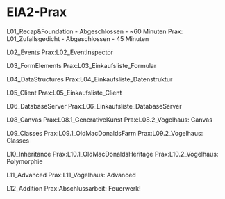 # EIA2-Prax
 L01_Recap&Foundation - Abgeschlossen - ~60 Minuten
 Prax: L01_Zufallsgedicht - Abgeschlossen - 45 Minuten
 
 L02_Events
 Prax:L02_EventInspector
 
 L03_FormElements
 Prax:L03_Einkaufsliste_Formular
 
 L04_DataStructures
 Prax:L04_Einkaufsliste_Datenstruktur
 
 L05_Client
 Prax:L05_Einkaufsliste_Client
 
 L06_DatabaseServer
 Prax:L06_Einkaufsliste_DatabaseServer
 
 L08_Canvas
 Prax:L08.1_GenerativeKunst
 Prax:L08.2_Vogelhaus: Canvas
 
 L09_Classes
 Prax:L09.1_OldMacDonaldsFarm
 Prax:L09.2_Vogelhaus: Classes
 
 L10_Inheritance
 Prax:L10.1_OldMacDonaldsHeritage
 Prax:L10.2_Vogelhaus: Polymorphie
 
 L11_Advanced
 Prax:L11_Vogelhaus: Advanced
 
 L12_Addition
 Prax:Abschlussarbeit: Feuerwerk!
  
